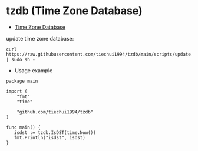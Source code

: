 # tzdb (Time Zone Database)

- [Time Zone Database](https://www.iana.org/time-zones)

update time zone database:

```
curl https://raw.githubusercontent.com/tiechui1994/tzdb/main/scripts/update.sh | sudo sh -
```

- Usage example

```cgo
package main

import (
    "fmt"
    "time"
    
    "github.com/tiechui1994/tzdb"
)

func main() {
   isdst := tzdb.IsDST(time.Now())
   fmt.Println("isdst", isdst)
}
```